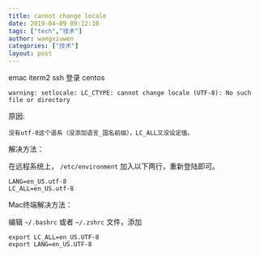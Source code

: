 ```yaml
---
title: cannot change locale
date: 2019-04-09 09:12:18
tags: ["tech","技术"]
author: wangxiuwen
categories: ["技术"]
layout: post
---
```


emac iterm2 ssh 登录 centos

```
warning: setlocale: LC_CTYPE: cannot change locale (UTF-8): No such file or directory
```

原因:
    
    没有utf-8这个语系（没添加语言_国名前缀），LC_ALL又没设定值。

解决方法：

在远程系统上， `/etc/environment` 加入以下两行，重新登陆即可。

```
LANG=en_US.utf-8
LC_ALL=en_US.utf-8
```

Mac终端解决方法：

编辑 `~/.bashrc` 或者 `~/.zshrc` 文件，添加

```
export LC_ALL=en_US.UTF-8  
export LANG=en_US.UTF-8
 ```